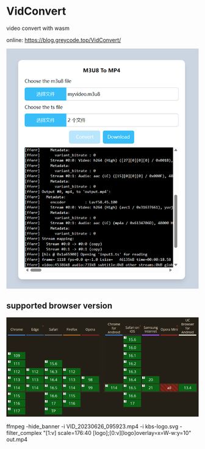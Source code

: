 # VidConvert
video convert with wasm

online: https://blog.greycode.top/VidConvert/

![](./app2.png)

## supported browser version

![](./support.png)


ffmpeg -hide_banner -i VID_20230626_095923.mp4 -i kbs-logo.svg -filter_complex "[1:v] scale=176:40 [logo];[0:v][logo]overlay=x=W-w:y=10" out.mp4